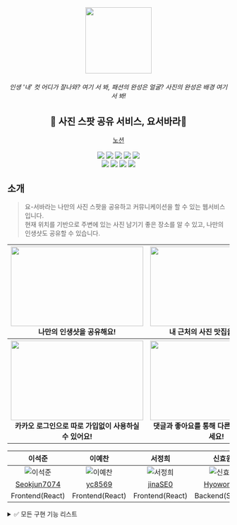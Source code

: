 <div align="center">
  <img src="https://user-images.githubusercontent.com/109025674/193523365-e4c205bb-150f-4ad5-97b2-9377a9ac69e1.PNG" width="150">   <h6>인생 '내' 컷 어디가 잘나와? 여기 서 봐, 패션의 완성은 얼굴? 사진의 완성은 배경 여기 서 봐!</h6>
  <h2>📸 사진 스팟 공유 서비스, 요서바라📸</h2>
  <a href="https://www.notion.so/2-b2a83adc547f456fa02222cad3e04a44">노션</a>　
  <br></br>
</div>
<div align="center">
  
  <img src="https://img.shields.io/badge/React-20232A?style=for-the-badge&logo=react&logoColor=61DAFB">
  <img src="https://img.shields.io/badge/styled--components-DB7093?style=for-the-badge&logo=styled-components&logoColor=white">
  <img src ="https://img.shields.io/badge/Material--UI-0081CB?style=for-the-badge&logo=material-ui&logoColor=white">
  <img src ="https://img.shields.io/badge/Redux-593D88?style=for-the-badge&logo=redux&logoColor=white">
  <img src="https://img.shields.io/badge/json%20web%20tokens-323330?style=for-the-badge&logo=json-web-tokens&logoColor=pink"> 
</div>

<div align="center">
  <img src="https://img.shields.io/badge/MySQL-00000F?style=for-the-badge&logo=mysql&logoColor=white"> 
  <img src ="https://img.shields.io/badge/Amazon_AWS-232F3E?style=for-the-badge&logo=amazon-aws&logoColor=white">
  <img src ="https://img.shields.io/badge/Java-ED8B00?style=for-the-badge&logo=java&logoColor=white">
  <img src="https://img.shields.io/badge/Spring-6DB33F?style=for-the-badge&logo=spring&logoColor=white"> 
</div>

## 소개

> 요-서바라는 나만의 사진 스팟을 공유하고 커뮤니케이션을 할 수 있는 웹서비스입니다.  
> 현재 위치를 기반으로 주변에 있는 사진 남기기 좋은 장소를 알 수 있고, 나만의 인생샷도 공유할 수 있습니다.

<div align="center">
<table>
<thead>
  <tr>
    <th>
      <div>
        <img src="" width="300" height="180">
      </div>
     나만의 인생샷을 공유해요!
    </th>
    <th>
      <div>
        <img src="" width="300" height="180">
      </div>
      내 근처의 사진 맛집을 확인해요!
    </th>
  </tr>
</thead>
  <tr>
    <th>
      <div>
        <img src="" width="300" height="180">
      </div>
      카카오 로그인으로 따로 가입없이 사용하실 수 있어요!
    </th>
    <th>
      <div>
       <img src="" width="300" height="180">
      </div>
       댓글과 좋아요를 통해 다른 유저와 소통해보세요!
    </th>
  </tr>
</tbody>
</table>

| 이석준 | 이예찬 | 서정희 | 신효원 | 김건 | 김시원 |
|:--------:|:--------:|:--------:|:--------:|:--------:|:--------:|
| ![이석준](https://user-images.githubusercontent.com/109025674/193542311-15be2f67-ccbb-4383-8c74-2ca9da505ecd.png)|![이예찬](https://user-images.githubusercontent.com/109025674/193542349-5cff393d-570a-4918-9674-258e0b371c88.png)|![서정희](https://user-images.githubusercontent.com/109025674/193542379-6bd3276d-5304-456f-9cb0-942815ea19ad.png)|![신효원](https://user-images.githubusercontent.com/109025674/193542412-cd64e64c-b4f6-445e-8a60-fd05c648940d.png)| ![김건](https://user-images.githubusercontent.com/109025674/193542442-b40a820c-f8fd-429d-a05a-ac6846fd566e.jpg)|![김시원](https://user-images.githubusercontent.com/109025674/193542469-d5434b48-40dd-4d7b-98bc-6eaaeed25915.png)|
|[Seokjun7074](https://github.com/Seokjun7074) | [yc8569](https://github.com/yc8569) | [jinaSE0](https://github.com/jinaSE0) | [HyowonSin](https://github.com/HyowonSin) |[bark20](https://github.com/bark20) |[ktldnjs](https://github.com/ktldnjs) |
| Frontend(React) | Frontend(React) | Frontend(React) | Backend(Spring) | Backend(Spring) | Backend(Spring) |
  
  </div>

<details>
<summary>✅ 모든 구현 기능 리스트</summary>
<br>
  
**메인 페이지**

- 무한스크롤 적용

**지도로 보기**

- 현재 사용자의 위치를 통해 주변의 장소들을 표시
- 원하는 지역의 장소들을 현재 보고 있는 지도의 좌표를 통해 


**게시글 업로드**
-ㅏㅣㅏㅏㅏㅏ


## 서비스 아키텍처
![캡처](https://user-images.githubusercontent.com/109025674/193815680-6868c53d-eab0-4696-ba25-cd6681237d86.PNG)



